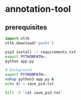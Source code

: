 # annotation-tool


## prerequisites
```python
import nltk
nltk.download('punkt')
```

```bash
pip3 install -r requirements.txt
export PYTHONPATH=.
python app.py

# background
export PYTHONPATH=.
nohup python3 app.py &
echo $! > save_pid.txt

kill -9 `cat save_pid.txt`
```